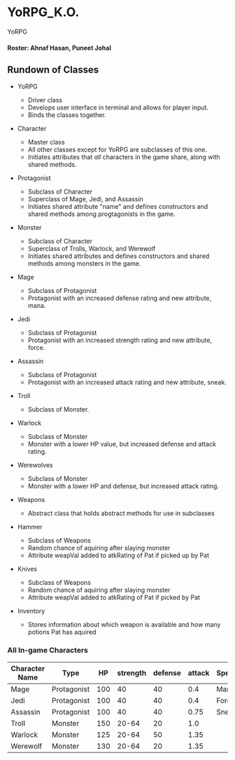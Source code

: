# YoRPG_K.O.
YoRPG
#### Roster: Ahnaf Hasan, Puneet Johal

## Rundown of Classes

* YoRPG
  * Driver class 
  * Develops user interface in terminal and allows for player input. 
  * Binds the classes together.

* Character
  * Master class 
  * All other classes except for YoRPG are subclasses of this one. 
  * Initiates attributes that _all_ characters in the game share, along with shared methods.

* Protagonist
  * Subclass of Character 
  * Superclass of Mage, Jedi, and Assassin 
  * Initiates shared attribute "name" and defines constructors and shared methods among progtagonists in the game.

* Monster
  * Subclass of Character 
  * Superclass of Trolls, Warlock, and Werewolf 
  * Initiates shared attributes and defines constructors and shared methods among monsters in the game.

* Mage
  * Subclass of Protagonist 
  * Protagonist with an increased defense rating and new attribute, mana.

* Jedi
  * Subclass of Protagonist
  * Protagonist with an increased strength rating and new attribute, force.

* Assassin
  * Subclass of Protagonist 
  * Protagonist with an increased attack rating and new attribute, sneak.

* Troll
  * Subclass of Monster.

* Warlock
  * Subclass of Monster 
  * Monster with a lower HP value, but increased defense and attack rating.

* Werewolves
  * Subclass of Monster 
  * Monster with a lower HP and defense, but increased attack rating.

* Weapons
  * Abstract class that holds abstract methods for use in subclasses

* Hammer
  * Subclass of Weapons
  * Random chance of aquiring after slaying monster
  * Attribute weapVal added to atkRating of Pat if picked up by Pat

* Knives
  * Subclass of Weapons
  * Random chance of aquiring after slaying monster
  * Attribute weapVal added to atkRating of Pat if picked by Pat

* Inventory
  * Stores information about which weapon is available and how many potions Pat has aquired

### All In-game Characters
Character Name | Type | HP | strength | defense | attack | Special
-------------- | ---- | -- | -------- | ------- | ------ | -------
Mage | Protagonist | 100 | 40 | 40 | 0.4 | Mana
Jedi | Protagonist | 100 | 40 | 40 | 0.4 | Force
Assassin | Protagonist | 100 | 40 | 40 | 0.75 | Sneak
Troll | Monster | 150 | 20-64 | 20 | 1.0 |
Warlock | Monster | 125 | 20-64 | 50 | 1.35 |
Werewolf | Monster | 130 | 20-64 | 20 | 1.35 |
